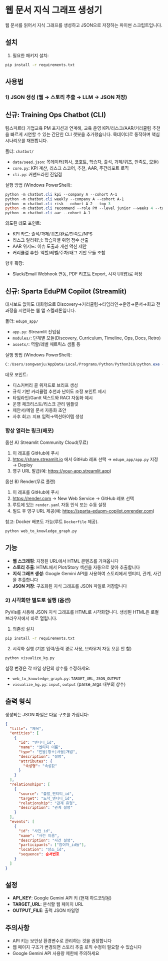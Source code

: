 # 웹 문서 지식 그래프 생성기

웹 문서를 읽어서 지식 그래프를 생성하고 JSON으로 저장하는 파이썬 스크립트입니다.

## 설치

1. 필요한 패키지 설치:
```bash
pip install -r requirements.txt
```

## 사용법

### 1) JSON 생성 (웹 → 스토리 추출 → LLM → JSON 저장)
## 신규: Training Ops Chatbot (CLI)

팀스파르타 기업교육 PM 포지션과 연계해, 교육 운영 KPI/리스크/AAR/커리큘럼 추천을 빠르게 시연할 수 있는 간단한 CLI 챗봇을 추가했습니다. 목데이터로 동작하며 핵심 시나리오를 재현합니다.

폴더: `chatbot/`
- `data/seed.json`: 목데이터(회사, 코호트, 학습자, 출석, 과제/퀴즈, 만족도, 모듈)
- `core.py`: KPI 계산, 리스크 스코어, 추천, AAR, 주간리포트 로직
- `cli.py`: 커맨드라인 진입점

실행 방법 (Windows PowerShell):

```powershell
python -m chatbot.cli kpi --company A --cohort A-1
python -m chatbot.cli weekly --company A --cohort A-1
python -m chatbot.cli risk --cohort A-2 --top 3
python -m chatbot.cli recommend --role PM --level junior --weeks 4 --tags sql pm data
python -m chatbot.cli aar --cohort A-1
```

의도된 데모 포인트:
- KPI 카드: 출석/과제/퀴즈/완료/만족도/NPS
- 리스크 얼리워닝: 학습자별 위험 점수 산출
- AAR 위저드: 이슈 도출과 개선 액션 제안
- 커리큘럼 추천: 역할/레벨/주차/태그 기반 모듈 조합

향후 확장:
- Slack/Email Webhook 연동, PDF 리포트 Export, 시각 UI(웹)로 확장

## 신규: Sparta EduPM Copilot (Streamlit)

대시보드 없이도 대화형으로 Discovery→커리큘럼→타임라인→운영→문서→회고 전 과정을 시연하는 웹 앱 스켈레톤입니다.

폴더: `edupm_app/`
- `app.py`: Streamlit 진입점
- `modules/`: 단계별 모듈(Discovery, Curriculum, Timeline, Ops, Docs, Retro)
- `assets/`: 역할/레벨 매트릭스 샘플 등

실행 방법 (Windows PowerShell):

```powershell
C:/Users/songwanju/AppData/Local/Programs/Python/Python310/python.exe -m streamlit run edupm_app/app.py
```

데모 포인트:
- 디스커버리 콜 위저드로 브리프 생성
- 규칙 기반 커리큘럼 추천과 난이도 조정 포인트 제시
- 타임라인/Gantt 텍스트와 RACI 자동화 예시
- 운영 체크리스트/리스크 관리 템플릿
- 제안서/메일 문서 자동화 초안
- 사후 회고: 지표 입력→액션아이템 생성

### 항상 열리는 링크(배포)

옵션 A) Streamlit Community Cloud(무료)
1. 이 레포를 GitHub에 푸시
2. https://share.streamlit.io 에서 GitHub 레포 선택 → `edupm_app/app.py` 지정 → Deploy
3. 영구 URL 발급(예: https://your-app.streamlit.app)

옵션 B) Render(무료 플랜)
1. 이 레포를 GitHub에 푸시
2. https://render.com → New Web Service → GitHub 레포 선택
3. 루트에 있는 `render.yaml` 자동 인식 또는 수동 설정
4. 빌드 후 영구 URL 제공(예: https://sparta-edupm-copilot.onrender.com)

참고: Docker 배포도 가능(루트 `Dockerfile` 제공).

```bash
python web_to_knowledge_graph.py
```

## 기능

- **웹 스크래핑**: 지정된 URL에서 HTML 콘텐츠를 가져옵니다
- **스토리 추출**: HTML에서 Plot/Story 섹션을 자동으로 찾아 추출합니다  
- **지식 그래프 생성**: Google Gemini API를 사용하여 스토리에서 엔티티, 관계, 사건을 추출합니다
- **JSON 저장**: 구조화된 지식 그래프를 JSON 파일로 저장합니다

### 2) 시각화만 별도로 실행 (옵션)

PyVis를 사용해 JSON 지식 그래프를 HTML로 시각화합니다. 생성된 HTML은 로컬 브라우저에서 바로 열립니다.

1) 의존성 설치
```bash
pip install -r requirements.txt
```

2) 시각화 실행 (기본 입력/출력 경로 사용, 브라우저 자동 오픈 안 함)
```bash
python visualize_kg.py
```

설정 변경은 각 파일 상단의 상수를 수정하세요:
- `web_to_knowledge_graph.py`: `TARGET_URL`, `JSON_OUTPUT`
- `visualize_kg.py`: `input`, `output` (parse_args 내부의 상수)

## 출력 형식

생성되는 JSON 파일은 다음 구조를 가집니다:

```json
{
  "title": "제목",
  "entities": [
    {
      "id": "엔티티_id",
      "name": "엔티티 이름",
      "type": "인물|장소|사물|개념",
      "description": "설명",
      "attributes": {
        "속성명": "속성값"
      }
    }
  ],
  "relationships": [
    {
      "source": "출발_엔티티_id",
      "target": "도착_엔티티_id", 
      "relationship": "관계 유형",
      "description": "관계 설명"
    }
  ],
  "events": [
    {
      "id": "사건_id",
      "name": "사건 이름",
      "description": "사건 설명",
      "participants": ["참여자_id들"],
      "location": "장소_id",
      "sequence": 순서번호
    }
  ]
}
```

## 설정

- **API_KEY**: Google Gemini API 키 (현재 하드코딩됨)
- **TARGET_URL**: 분석할 웹 페이지 URL
- **OUTPUT_FILE**: 출력 JSON 파일명

## 주의사항

- API 키는 보안상 환경변수로 관리하는 것을 권장합니다
- 웹 페이지 구조가 변경되면 스토리 추출 로직 수정이 필요할 수 있습니다
- Google Gemini API 사용량 제한에 주의하세요
